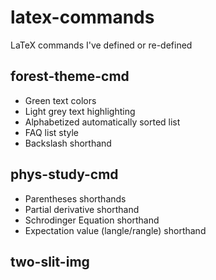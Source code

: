 # latex-commands
LaTeX commands I've defined or re-defined 

## forest-theme-cmd
- Green text colors
- Light grey text highlighting
- Alphabetized automatically sorted list
- FAQ list style
- Backslash shorthand

## phys-study-cmd
- Parentheses shorthands
- Partial derivative shorthand
- Schrodinger Equation shorthand
- Expectation value (langle/rangle) shorthand

## two-slit-img


